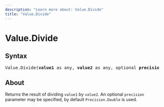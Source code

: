 ```yaml
---
description: "Learn more about: Value.Divide"
title: "Value.Divide"
---
```

# Value.Divide

## Syntax

<pre>
Value.Divide(<b>value1</b> as any, <b>value2</b> as any, optional <b>precision</b> as nullable number) as any
</pre>
  
## About

Returns the result of dividing `value1` by `value2`. An optional `precision` parameter may be specified, by default `Precision.Double` is used.

